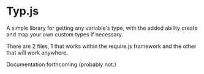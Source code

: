 # Typ.js

A simple library for getting any variable's type, with the added ability create
and map your own custom types if necessary.

There are 2 files, 1 that works within the require.js framework and the other
that will work anywhere.

Documentation forthcoming (probably not.)
